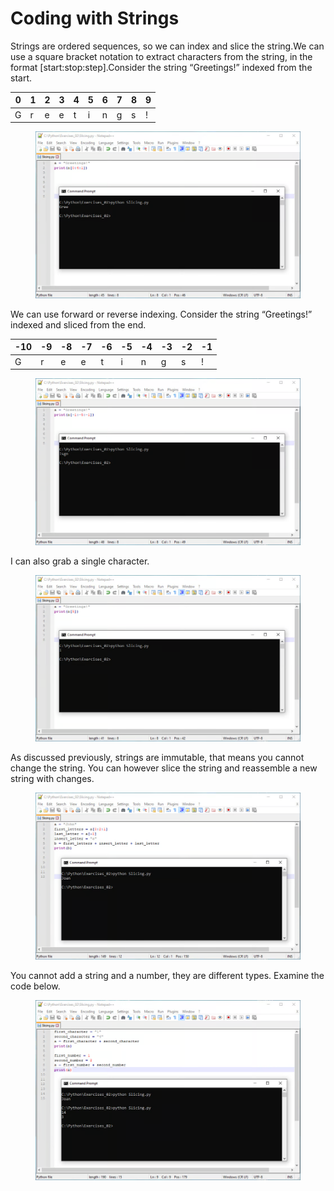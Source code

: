 # Coding with Strings

Strings are ordered sequences, so we can index and slice the string.We can use a square bracket notation to extract characters from the string, in the format \[start:stop:step].Consider the string “Greetings!” indexed from the start.

| 0 | 1 | 2 | 3 | 4 | 5 | 6 | 7 | 8 | 9 |
| - | - | - | - | - | - | - | - | - | - |
| G | r | e | e | t | i | n | g | s | ! |

<figure><img src="../../.gitbook/assets/image (1) (1) (1).png" alt=""><figcaption></figcaption></figure>

We can use forward or reverse indexing. Consider the string “Greetings!” indexed and sliced from the end.

| -10 | -9 | -8 | -7 | -6 | -5 | -4 | -3 | -2 | -1 |
| --- | -- | -- | -- | -- | -- | -- | -- | -- | -- |
| G   | r  | e  | e  | t  | i  | n  | g  | s  | !  |

<figure><img src="../../.gitbook/assets/image (2) (1) (1).png" alt=""><figcaption></figcaption></figure>

I can also grab a single character.

<figure><img src="../../.gitbook/assets/image (3) (1) (1).png" alt=""><figcaption></figcaption></figure>

As discussed previously, strings are immutable, that means you cannot change the string. You can however slice the string and reassemble a new string with changes.

<figure><img src="../../.gitbook/assets/image (4) (1).png" alt=""><figcaption></figcaption></figure>

You cannot add a string and a number, they are different types. Examine the code below.

<figure><img src="../../.gitbook/assets/image (5) (1).png" alt=""><figcaption></figcaption></figure>





